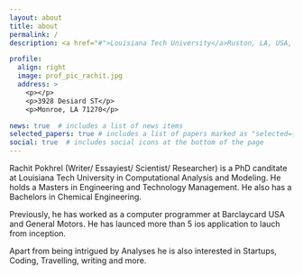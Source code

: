 ```yaml
---
layout: about
title: about
permalink: /
description: <a href="#">Louisiana Tech University</a>Ruston, LA, USA, 71272

profile:
  align: right
  image: prof_pic_rachit.jpg
  address: >
    <p></p>
    <p>3928 Desiard ST</p>
    <p>Monroe, LA 71270</p>

news: true  # includes a list of news items
selected_papers: true # includes a list of papers marked as "selected={true}"
social: true  # includes social icons at the bottom of the page
---
```



Rachit Pokhrel (Writer/ Essayiest/ Scientist/ Researcher) is a PhD canditate at Louisiana Tech University in Computational Analysis and Modeling. He holds a Masters in Engineering and Technology Management. He also has a Bachelors in Chemical Engineering.

Previously, he has worked as a computer programmer at Barclaycard USA and General Motors. He has launced more than 5 ios application to lauch from inception.

Apart from being intrigued by Analyses he is also interested in Startups, Coding, Travelling, writing and more.